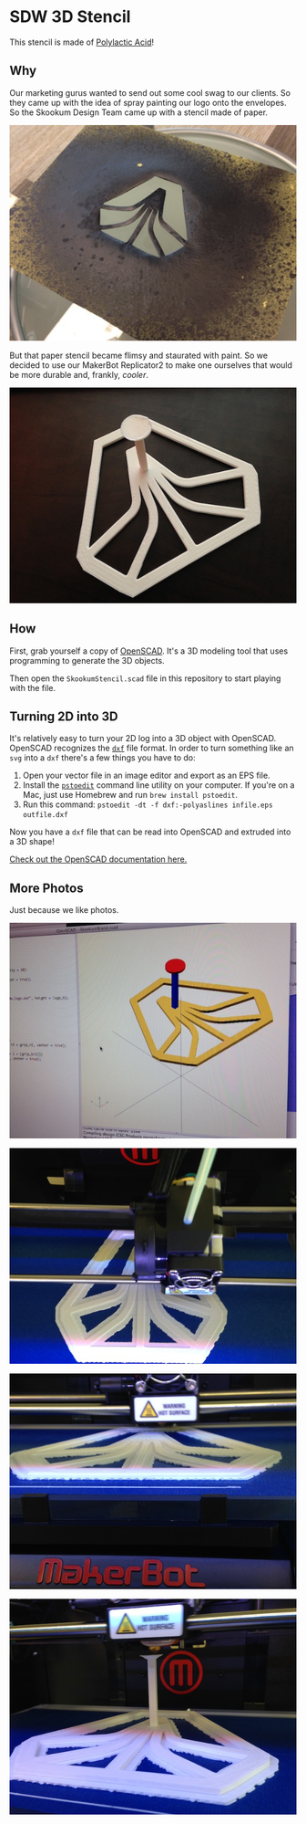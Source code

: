 # SDW 3D Stencil

This stencil is made of [Polylactic Acid](http://store.makerbot.com/filament#pla)!

## Why

Our marketing gurus wanted to send out some cool swag to our clients. So they came up with the idea of spray painting our logo onto the envelopes. So the Skookum Design Team came up with a stencil made of paper.

![The Saturated Stencil](photos/stencil.jpg)

But that paper stencil became flimsy and staurated with paint. So we decided to use our MakerBot Replicator2 to make one ourselves that would be more durable and, frankly, _cooler_.

![SDW 3D Stencil](photos/sdw_3d.jpg)

## How

First, grab yourself a copy of [OpenSCAD](http://www.openscad.org/). It's a 3D modeling tool that uses programming to generate the 3D objects.

Then open the `SkookumStencil.scad` file in this repository to start playing with the file.

## Turning 2D into 3D

It's relatively easy to turn your 2D log into a 3D object with OpenSCAD. OpenSCAD recognizes the [`dxf`](http://en.wikipedia.org/wiki/AutoCAD_DXF) file format. In order to turn something like an `svg` into a `dxf` there's a few things you have to do:

1. Open your vector file in an image editor and export as an EPS file.
2. Install the [`pstoedit`](http://www.pstoedit.net/) command line utility on your computer. If you're on a Mac, just use Homebrew and run `brew install pstoedit`.
3. Run this command: `pstoedit -dt -f dxf:-polyaslines infile.eps outfile.dxf`

Now you have a `dxf` file that can be read into OpenSCAD and extruded into a 3D shape!

[Check out the OpenSCAD documentation here.](http://en.wikibooks.org/wiki/OpenSCAD_User_Manual/The_OpenSCAD_Language)

## More Photos

Just because we like photos.

![](photos/process/step_1.jpg)

![](photos/process/step_2.jpg)

![](photos/process/step_3.jpg)

![](photos/process/step_4.jpg)
